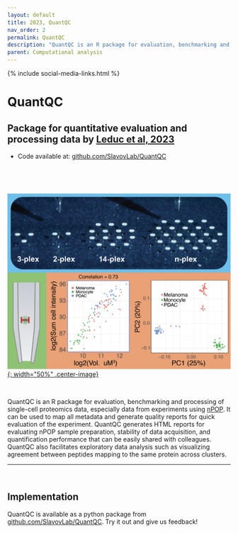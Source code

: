 ```yaml
---
layout: default
title: 2023, QuantQC
nav_order: 2
permalink: QuantQC
description: "QuantQC is an R package for evaluation, benchmarking and processing of single-cell proteomics data, especially data from experiments using nPOP | Slavov Laboratory"
parent: Computational analysis
---
```

{% include social-media-links.html %}

# QuantQC

## Package for quantitative evaluation and processing data by [Leduc et al, 2023][QuantQC_Preprint]
 * Code available at: [github.com/SlavovLab/QuantQC](https://github.com/SlavovLab/QuantQC)

  <!--
 * **Peer reviewed article:** Malioutov D., Chen T., Jaffe J., Airoldi E., Budnik B., Slavov N. (2017)
Quantifying homologous proteins and proteoforms, Molecular & Cellular Proteomics, doi: [10.1074/mcp.TIR118.000947](https://doi.org/10.1074/mcp.TIR118.000947)  
 -->


<!--
[![pSCoPE](Figs/pSCoPE.png){: width="50%" .center-image}][pSCoPE_Preprint]
 [![pSCoPE](Figs/prioritized-proteomics-pSCoPE.png){: width="80%" .center-image}][pSCoPE_Preprint]-->

 &nbsp;

 &nbsp;

 [![QuantQC](https://github.com/Andrew-Leduc/QuantQC/blob/main/img/head.png?raw=true){: width="50%" .center-image}](https://github.com/SlavovLab/QuantQC)


&nbsp;

QuantQC is an R package for evaluation, benchmarking and processing of single-cell proteomics data, especially data from experiments using [nPOP](nPOP). It
can be used to map all metadata and generate quality reports for quick evaluation of
the experiment. QuantQC generates HTML reports for evaluating nPOP sample preparation, stability of
data acquisition, and quantification performance that can be easily shared with
colleagues. QuantQC also facilitates exploratory data analysis such as visualizing
agreement between peptides mapping to the same protein across clusters.

---



&nbsp;

## Implementation
QuantQC is available as a python package from [github.com/SlavovLab/QuantQC](https://github.com/SlavovLab/QuantQC). Try it out and give us feedback!

&nbsp;  

&nbsp;


&nbsp;  

&nbsp;

&nbsp;


&nbsp;

&nbsp;

[QuantQC_Preprint]: https://www.biorxiv.org/content/10.1101/2023.11.27.568927v1 "software package and metrics for quality control that can support the robust scaling of nPOP to higher plex reagents for achieving reliable high-throughput single-cell protein analysis."


&nbsp;

&nbsp;

&nbsp;

&nbsp;

&nbsp;

&nbsp;

&nbsp;

&nbsp;

&nbsp;

&nbsp;

&nbsp;
